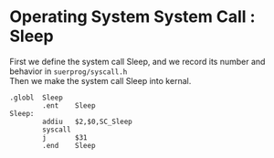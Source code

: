 # Operating System System Call : Sleep
First we define the system call Sleep, and we record its number and behavior in ```suerprog/syscall.h```  
Then we make the system call Sleep into kernal.  
```
.globl  Sleep
        .ent    Sleep
Sleep:
        addiu   $2,$0,SC_Sleep
        syscall
        j       $31
        .end    Sleep
```
